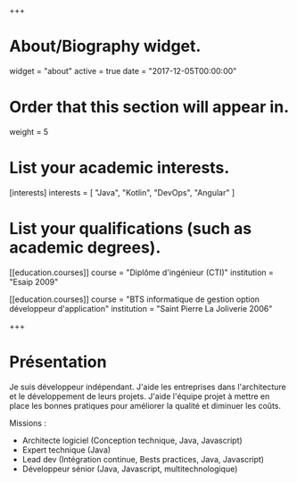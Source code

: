 +++
# About/Biography widget.
widget = "about"
active = true
date = "2017-12-05T00:00:00"

# Order that this section will appear in.
weight = 5

# List your academic interests.
[interests]
  interests = [
    "Java",
    "Kotlin",
    "DevOps",
    "Angular"
  ]

# List your qualifications (such as academic degrees).
[[education.courses]]
  course = "Diplôme d'ingénieur (CTI)"
  institution = "Esaip 2009"

[[education.courses]]
  course = "BTS informatique de gestion option développeur d'application"
  institution = "Saint Pierre La Joliverie 2006"

+++

# Présentation

Je suis développeur indépendant.
J'aide les entreprises dans l'architecture et le développement de leurs projets.
J'aide l'équipe projet à mettre en place les bonnes pratiques pour améliorer la qualité et diminuer les coûts.

Missions : 

* Architecte logiciel (Conception technique, Java, Javascript)
* Expert technique (Java)
* Lead dev (Intégration continue, Bests practices, Java, Javascript)
* Développeur sénior (Java, Javascript, multitechnologique)